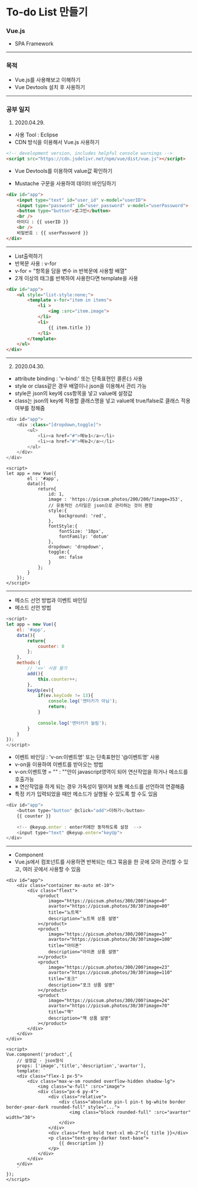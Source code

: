 # To-do List 만들기

### Vue.js
- SPA Framework

* * *

### 목적
- Vue.js를 사용해보고 이해하기
- Vue Devtools 설치 후 사용하기

* * *

### 공부 일지
1. 2020.04.29.
- 사용 Tool : Eclipse
- CDN 방식을 이용해서 Vue.js 사용하기
```html
<!-- development version, includes helpful console warnings -->
<script src="https://cdn.jsdelivr.net/npm/vue/dist/vue.js"></script>
```
- Vue Devtools를 이용하여 value값 확인하기

- Mustache 구문을 사용하여 데이터 바인딩하기
```html
<div id="app">
	<input type="text" id="user_id" v-model="userID">
	<input type="password" id="user_password" v-model="userPassword">
	<button type="button">로그인</button>
	<br />
	아이디 : {{ userID }}
	<br />
	비밀번호 : {{ userPassword }}
</div>
```
* * *
- List출력하기
- 반복문 사용 : v-for
- v-for = "항목을 담을 변수 in 반복문에 사용할 배열"
- 2개 이상의 태그를 반복하여 사용한다면 template을 사용
```html
<div id="app">
	<ul style="list-style:none;">
		<template v-for="item in items">
			<li >
				<img :src="item.image">
			</li>
			<li>
				{{ item.title }}
			</li>
		</template>
	</ul>
</div>
```
* * *
2. 2020.04.30.
- attribute binding : 'v-bind:' 또는 단축표현인 콜론(:) 사용
- style or  class같은 경우 배열이나 json을 이용해서 관리 가능
- style은 json의 key에 css항목을 넣고 value에 설정값
- class는 json의 key에 적용할 클래스명을 넣고 value에 true/false로 클래스 적용여부를 정해줌

```javascript
<div id="app">
	<div :class="[dropdown,toggle]">
		<ul>
			<li><a href="#">메뉴1</a></li>
			<li><a href="#">메뉴2</a></li>
		</ul>
	</div>
</div>
```
```javscript
<script>
let app = new Vue({
		el : '#app',
		data(){
			return{
				id: 1,
				image : 'https://picsum.photos/200/200/?image=353',
				// 유동적인 스타일은 json으로 관리하는 것이 편함
				style:{
					background: 'red',
				},
				fontStyle:{
					fontSize: '10px',
					fontFamily: 'dotum'
				},
				dropdown: 'dropdown',
				toggle:{
					on: false
				}
			};
		}
	});
</script>
```
* * *
- 메소드 선언 방법과 이벤트 바인딩
- 메소드 선언 방법
```javascript
<script>
let app = new Vue({
	el: '#app',
	data(){
		return{
			counter: 0
		};
	},
	methods:{
		// '=>' 사용 불가
		add(){
			this.counter++;
		},
		keyUp(ev){
			if(ev.keyCode != 13){
				console.log('엔터키가 아님');
				return;
			}
			
			console.log('엔터키가 눌림');
		}
	}
});
</script>
```
- 이벤트 바인딩 : 'v-on:이벤트명' 또는 단축표현인 '@이벤트명' 사용
- v-on을 이용하여 이벤트를 받아오는 방법
- v-on:이벤트명 = "" : ""안이 javascript영역이 되어 연산작업을 하거나 메소드를 호출가능
- ※ 연산작업을 하게 되는 경우 가독성이 떨어져 보통 메소드를 선언하여 연결해줌
- 특정 키가 입력되었을 때만 메소드가 실행될 수 있도록 할 수도 있음
```javascript
<div id="app">
	<button type="button" @click="add">더하기</button>
	{{ counter }}
	
	<!-- @keyup.enter : enter키에만 동작하도록 설정  -->
	<input type="text" @keyup.enter="keyUp">
</div>
```

* * *
- Component
- Vue.js에서 컴포넌트를 사용하면 반복되는 태그 묶음을 한 곳에 모아 관리할 수 있고, 여러 곳에서 사용할 수 있음
```javscript
<div id="app">
	<div class="container mx-auto mt-10">
		<div class="flext">
			<product
				image="https://picsum.photos/300/200?image=0"
				avartor="https://picsum.photos/30/30?image=80"
				title="노트북"
				description="노트북 상품 설명"
			></product>
			<product
				image="https://picsum.photos/300/200?image=3"
				avartor="https://picsum.photos/30/30?image=100"
				title="아이폰"
				description="아이폰 상품 설명"
			></product>
			<product
				image="https://picsum.photos/300/200?image=23"
				avartor="https://picsum.photos/30/30?image=110"
				title="포크"
				description="포크 상품 설명"
			></product>
			<product
				image="https://picsum.photos/300/200?image=24"
				avartor="https://picsum.photos/30/30?image=70"
				title="책"
				description="책 상품 설명"
			></product>
		</div>
	</div>
</div>
```
```javscript
<script>
Vue.component('product',{
	// 설정값 - json형식
	props: ['image','title','description','avartor'],
	template: `
	<div class="flex-1 px-5">
		<div class="max-w-sm rounded overflow-hidden shadow-lg">
			<img class="w-full" :src="image">
			<div class="px-6 py-4">
				<div class="relative">
					<div class="absolute pin-l pin-t bg-white border border-pear-dark rounded-full" style="...">
						<img class="block rounded-full" :src="avartor" width="30">
					</div>
				</div>
				<div class="font bold text-xl mb-2">{{ title }}</div>
				<p class="text-grey-darker text-base">
					{{ description }}
				</p>
			</div>
		</div>
	</div>
	`
});
</script>
```
